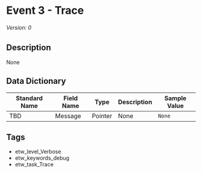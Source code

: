 # Event 3 - Trace
###### Version: 0

## Description
None

## Data Dictionary
|Standard Name|Field Name|Type|Description|Sample Value|
|---|---|---|---|---|
|TBD|Message|Pointer|None|`None`|

## Tags
* etw_level_Verbose
* etw_keywords_debug
* etw_task_Trace